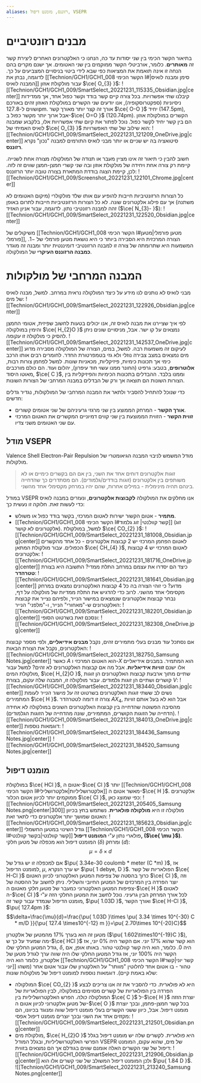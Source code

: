 ```yaml
---
aliases: רזוננס, מומנט דיפול, VSEPR
---
```


# מבנים רזונטיביים
בתיאור הקשר הכימי בין שני יסודות עד כה, הנחנו כי האלקטרונים האחרים ליצירת קשר זה **מאותרים**. כלומר, אורביטלי הקשר ממוקמים בין שני האטומים. אך ישנם מקרים בהם הנחה זו אינה תואמת את המציאות כפי שבא לידי ביטוי בניסויים המצביעים על כך.
לדוגמה, נבחן את [[Technion/GCH1/GCH1_008 הקשר הכימי I#סימן ומבנה לואיס| המבנה לואיס]] עבור מולקולת אוזון $\ce{ O_{3} }$:
![[Technion/GCH1/GCH1_009/SmartSelect_20221231_115335_Obsidian.jpg|center]]
קיבלנו שתי אפשרויות.
בכל צורה קיים קשר בודד וקשר כפול אחד, אך ממדידות ניסיוניות (ספקטרוסקופיה), אנו יודעים שני הקשרים במולקולת האוזון זהים באורכם ושווים ל-$127.8 \mathrm{pm}$. אורך זה קצר יותר מאורך קשר $\ce{ O-O }$ יחיד ($147.5 \mathrm{pm}$), אבל ארוך יותר מקשר כפול ב-$\ce{ O=O }$ ($120.74 \mathrm{pm}$). הקשרים במולקולת אוזון הם בין קשר יחיד לקשר כפול.
נוכל לפתור את קיום שתי אפשרויות אלו, בלקבוע שמבנה לואיס האמיתי של $\ce{ O_{3} }$ הוא שילוב של שתי האפשרויות:
![[Technion/GCH1/GCH1_009/SmartSelect_20221231_121209_OneDrive.jpg|center]]
סיטואציה בה יש שניים או יותר מבני לואיס התורמים למבנה "נכון" נקרא **רזוננס**.

חשוב להבין כי תיאור זה אינו מציין מעבר או תנודה של המולקולה מצורה אחת לשנייה. קיימת רק צורה אחת ויחידה של מולקולת אוזון ובה שני קשרי חמצן-חמצן שווים זה לזה. לכן, קיימת הצגה בודדת המתארת בצורה טובה יותר הרזוננס:
![[Technion/GCH1/GCH1_009/Screenshot_20221231_122101_Chrome.jpg|center]]

כל הצורות הרזונטיביות חייבות להופיע עם אותו שלד מולקולרי (מיקום האטומים לא משתנה) אך עם פילוג אלקטרונים שונה. לא כל הצורות הרזונטיביות חייבות לתרום באופן זהה למבנה רזונטיבי נתון. לדוגמה, עבור אניון האזיד ($\ce{ N_{3}- }$):
![[Technion/GCH1/GCH1_009/SmartSelect_20221231_122520_Obsidian.jpg|center]]

משיקולים של [[Technion/GCH1/GCH1_008 הקשר הכימי I#מטען פורמלי|מטען פורמלי]], הצורה המרכזית היא הסבירה ביותר כי היא נושאת מטען פורמלי של $-1$. המשמעות היא שתרומתה של צורה זו למבנה הרזונטיבי דומיננטית יותר ומבנה זה מוגדר **כמבנה הרזוננס העיקרי** של המולקולה.

# המבנה המרחבי של מולקולות
מבני לואיס לא נותנים לנו מידע על כיצד המולקולה נראית במרחב. למשל, מבנה לואיס של מים:
![[Technion/GCH1/GCH1_009/SmartSelect_20221231_122926_Obsidian.jpg|center]]

לפי איך שציירנו את מבנה לואיס זה, אנו יכולים בטעות לחשוב שפיזית, אטומי החמצן והימין במולקולה $\ce{ H_{2}O }$ נמצאים על קו ישר. אבל, מניסויים שונים ניתן להסיק כי מולקולה זו *עקומה*.
![[Technion/GCH1/GCH1_009/SmartSelect_20221231_142537_OneDrive.jpg|center]]
לעיקום זה משמעות רבה. למשל, במים, הצורה של המולקולה מסבירה מדוע מים נמצאים במצב צבירה נוזלי ולא גזי בטמפרטורת החדר.
לחומרים רבים אותו הרכב כימי אך תכונות כימיות, פיזיקליות, מכאניות שונות. למשל לפחמן צורות רבות, **אלוטרופים**, בטבע: גרפיט (החונר ממנו עשוי חוד עיפרון), יהלום ועוד. הם כולם מורכבים מאוטו היסוד, $\ce{ C }$, וממנו בלבד. ההבדלים בתכונות הכימיות והפיזיקליות בין הצורות השונות הם תוצאה אך ורק של הבדלים במבנה המרחבי של הצורות השונות.

כדי שנוכל להתחיל להסביר ולתאר את המבנה המרחבי של המולקולות, נגדיר גדלים חדשים:
- **אורך הקשר** - המרחק הממוצע בין שני מרגזי גרעיניהם של שני אטומים קשורים.
- **זווית הקשר** - הזווית הממוצעת בין שני קווים דמיוניים המקשרים את האטום המרכזי עם שני האטומים משני צדיו.

## מודל VSEPR
Valence Shell Electron-Pair Repulsion
מודל המשמש לניבוי המבנה הגיאומטרי של מולקולות.
> זוגות אלקטרונים דוחים אחד את השני, בין אם הם בקשרים כימיים או לא משותפים בין אלקטרונים (זוגות בודדים/גלמודים). הם מסתדרים כך שהדחייה בינהם תהיה מינימלית - במילים אחרות, שהם יהיו במרחק מקסימלי אחד מהשני.

במודל VSEPR אנו מחלקים את המולקולה **לקבוצות אלקטרונים**, ונעזרים במבנה לואיס כדי לעשות זאת. חלוקה זו נעשית כך:
- **מתמיר** - אטום הקשור ישירות לאטום המרכזי, בקשר בודד כפול או משולש.
- [[Technion/GCH1/GCH1_008 הקשר הכימי I#קשר קוולנטי| זוג גלמוד]] (זוג אלקטרונים לא קושר).
למשל, במולקולת $\ce{ CO_{2} }$:
![[Technion/GCH1/GCH1_009/SmartSelect_20221231_181008_Obsidian.jpg|center]]
לאטום הפחמן המרכזי יש 2 קבוצות אלקטרונים - כל אחד מהקשרים הכפולים.
עבור מולקולת המתאן $\ce{ CH_{4} }$, לאטום המרכזי יש 4 קבוצות אלקטרונים:
![[Technion/GCH1/GCH1_009/SmartSelect_20221231_181716_OneDrive.jpg|center]]
כיצד הם יסדרו את עצמם במרחב התלת ממדי? התשובה היא בצורת **טטרהדר**:
![[Technion/GCH1/GCH1_009/SmartSelect_20221231_181641_Obsidian.jpg|center]]
מדוע? כי זוהי הצורה בה כל 4 קבוצות האלקטרונים נמצאים במרחק מקסימלי אחד מהשני.
לרוב כדי להדגיש את התלת ממדיות של מולקולה על דף, נבחר קבוצות אלקטרונים שנמצאים במישור הנייר, ולפיהם נצייר את קבוצות האלקטרונים ש-"מאחורי" הנייר, ו-"מלפני" הנייר:
![[Technion/GCH1/GCH1_009/SmartSelect_20221231_182201_Obsidian.jpg|center]]
ונסכם זאת בשרטוט הסופי:
![[Technion/GCH1/GCH1_009/SmartSelect_20221231_182308_OneDrive.jpg|center]]

אם נסתכל עוד מבנים בעלי מתמירים זהים, נקבל **מבנים אידיאליים**, ולפי מספר קבוצות האלקטרונים, נקבל את הצורת הבאות:
![[Technion/GCH1/GCH1_009/SmartSelect_20221231_182750_Samsung Notes.jpg|center]]
כאשר $A$ הוא האטום המרכזי ו-$X$ הוא המתמיר.
במבנים אידיאליים אלו ישנם **זוויות אידיאליות**.
אבל מה אם קבוצות האלקטרונים לא זהים? למשל עבור מולקולת המים, $\ce{ H_{2}O }$, שתיים מתוך ארבעת קבוצות האלקטרונים הן זוגות קושרים ושתיים הן זוגות גלמודים. עבור מולקולה זו, המבנה שלה *עקום*, בצורת $V$:
![[Technion/GCH1/GCH1_009/SmartSelect_20221231_183440_Obsidian.jpg|center]]
נשים לב ששתי זוגות האלקטרונים בשרטוט זה *על מישור הנייר* לעומת המתמירים $\ce{ H }$. צורה זו דומה לטטרהדר $AX_{4}$, אבל הוא לא בעל אותם זוויות מהסיבה הפשוטה שהדחייה בין קבוצות האלקטרונים השונים במולקולה לא אחידה (הדחייה של הזוגות הקושרים, המתמירים, שונה מהדחייה של הזוגות הגלמודים).
![[Technion/GCH1/GCH1_009/SmartSelect_20221231_184013_OneDrive.jpg|center]]
דוגמאות נוספות:
![[Technion/GCH1/GCH1_009/SmartSelect_20221231_184436_Samsung Notes.jpg|center]]
![[Technion/GCH1/GCH1_009/SmartSelect_20221231_184520_Samsung Notes.jpg|center]]

## מומנט דיפול
במולקולת $\ce{ HCl }$, אטום ה-$\ce{ Cl }$ יותר [[Technion/GCH1/GCH1_008 הקשר הכימי I#אלקטרושליליות|אלקטרושלילי]] מאשר אטום ה-$\ce{ H }$. אלקטרונים ממוקמים יותר לכיוון אטום הכלור $\ce{ Cl }$, כפי שמוצג כאן:
![[Technion/GCH1/GCH1_009/SmartSelect_20221231_205405_Samsung Notes.png|center|300]]
מולקולה זו היא **מולקולה פולארית**. נשתמש בחץ בכיוון האטום שמושך יותר אלקטרונים כדי לתאר זאת:
![[Technion/GCH1/GCH1_009/SmartSelect_20221231_185623_Obsidian.jpg|center]]
גודל השינוי במטען החשמלי [[Technion/GCH1/GCH1_008 הקשר הכימי I#קשר קוולנטי|בקשר קוולנטי]] פולארי נתון ע"י **המומנט דיפול, ($\ce{ \mu }$)**. המומנט דיפול הוא מכפלה של מטען חלקי ($\delta$) ומרחק ($d$):
$$\mu=\delta \times d$$

אם למכפלה זו יש גודל של $\pu{ 3.34e-30 coulomb * meter (C *m) }$, אז למומנט הדיפול, $\mu$, יש ערך הנקרא $\pu{ 1 debye, D }$.
הפולאריות של קשר $\ce{ H-Cl }$ כרוך בהסטה של צפיפות המטען האלקטרוני לכיוון האטום $\ce{ Cl }$, וזה יוצר הפרדה בין המרכזים של המטען החיובי והשלילי. ניתן לחשוב על ההסטה של צפיפות המטען האלקטרוני כמעבר של *מטען חלקי* מאטום ה-$\ce{ H }$ לאטום ה-$\ce{ Cl }$ לכל אורך המרחק הבין גרעיני.
נוכל לחשב את המטען החלקי הזה ע"י מומנט הדיפול שנמדד עבור קשר זה, $\pu{ 1.03D }$, ואורך הקשר $\ce{ H-Cl }$, $\pu{ 127.4pm }$:
$$\delta=\frac{\mu}{d}=\frac{\pu{ 1.03D }\times \pu{ 3.34 \times 10^{-30} C * m/D }}{\pu{ 127.4 \times10^{-12} m }}=\pu{  2.70\times 10^{-20}C}$$

מטען זה הוא בערך $17\%$ מהמטען של אלקטרון ($\pu{ 1.602\times10^{-19}C }$), מה שמעיד על כך ש-$\ce{ HCl }$ הוא קשר שהוא $17\%$ יוני. אם הקשר היה $0\%$ יוני, אז גודל המטען החלקי שלו, $\delta$, היה $0$. כלומר, הוא היה קשר קוולנטי טהור. באותו אופן, אם הקשר היה $100\%$ יוני, אז גודל המטען החלקי שלו היה שווה ערך לגודל מטען של אלקטרון, כלומר הוא היה [[Technion/GCH1/GCH1_008 הקשר הכימי I#קשר יוני|קשר יוני]] טהור - בו אטום אחד לחלוטין "מוותר" על האלקטרון שלו עבור אטום אחר (משהו שלא באמת קיים).
דוגמאות נוספות למומנט דיפול של מולקולות שונות:
- המולקולה $\ce{ CO_{2} }$ היא לא פולארית. כדי להסביר את זה אנו צריכים לבצע הפרדה בין הפולאריות של קשרים מסוימים במולקולה, לבין הפולאריות של המולקולה *כולה*. הפרש האלקטרושליליות בין $\ce{ C }$ ל-$\ce{ H }$ יוצרת הזזה של מטען אלקטרוני לכיוון אטום ה-$\ce{ O }$ בכל קשר חמצן-פחמן, ובכך יוצרת מומנט דיפול. אבל, כיוון ששני הקשרים בעלי מומנט דיפול שווה ומנוגד בכיוונו, הם מקזזים אחד את השני ובכך יוצרים מומנט דיפול אפסי:
	![[Technion/GCH1/GCH1_009/SmartSelect_20221231_212501_Obsidian.png|center]]
- מולקולת מים, $\ce{ H_{2}O }$ היא פולארית. לקשרים שלה יש מומנט דיפול בגלל הפרשי האלקטרושליליות, ובגלל המודל VSEPR של מים, שהוא עקום, המומנט דיפול של שני הקשרים האלה אומנם שווים בגודלם אך הם נמצאים בזווית:
	![[Technion/GCH1/GCH1_009/SmartSelect_20221231_212906_Obsidian.jpg|center]]
	ולכן המומנט דיפול המשולב של שני קשרים אלו הוא $\pu{ 1.84 D }$.
	![[Technion/GCH1/GCH1_009/SmartSelect_20221231_213240_Samsung Notes.png|center]]
	